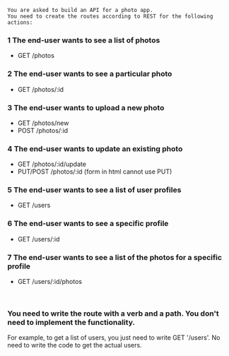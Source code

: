     You are asked to build an API for a photo app.
    You need to create the routes according to REST for the following actions:

### 1 The end-user wants to see a list of photos
* GET /photos

### 2 The end-user wants to see a particular photo
* GET /photos/:id

### 3 The end-user wants to upload a new photo
* GET /photos/new
* POST /photos/:id

### 4 The end-user wants to update an existing photo
* GET /photos/:id/update
* PUT/POST /photos/:id      (form in html cannot use PUT)
         
### 5 The end-user wants to see a list of user profiles

* GET /users

### 6 The end-user wants to see a specific profile
* GET /users/:id

### 7 The end-user wants to see a list of the photos for a specific profile

* GET /users/:id/photos 

<br>

### You need to write the route with a verb and a path. You don't need to implement the functionality.


For example, to get a list of users, you just need to write GET '/users'. No need to write the code to get the actual users.